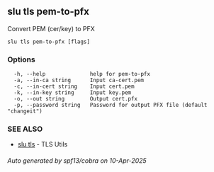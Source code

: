 ## slu tls pem-to-pfx

Convert PEM (cer/key) to PFX

```
slu tls pem-to-pfx [flags]
```

### Options

```
  -h, --help              help for pem-to-pfx
  -a, --in-ca string      Input ca-cert.pem
  -c, --in-cert string    Input cert.pem
  -k, --in-key string     Input key.pem
  -o, --out string        Output cert.pfx
  -p, --password string   Password for output PFX file (default "changeit")
```

### SEE ALSO

* [slu tls](slu_tls.md)	 - TLS Utils

###### Auto generated by spf13/cobra on 10-Apr-2025
